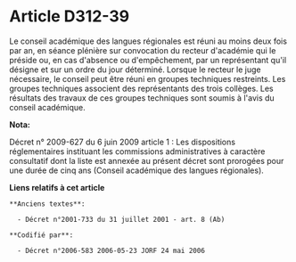 # Article D312-39

Le conseil académique des langues régionales est réuni au moins deux fois par an, en séance plénière sur convocation du
recteur d'académie qui le préside ou, en cas d'absence ou d'empêchement, par un représentant qu'il désigne et sur un ordre du
jour déterminé. Lorsque le recteur le juge nécessaire, le conseil peut être réuni en groupes techniques restreints. Les
groupes techniques associent des représentants des trois collèges. Les résultats des travaux de ces groupes techniques sont
soumis à l'avis du conseil académique.

**Nota:**

Décret n° 2009-627 du 6 juin 2009 article 1 : Les dispositions réglementaires instituant les commissions administratives à
caractère consultatif dont la liste est annexée au présent décret sont prorogées pour une durée de cinq ans (Conseil
académique des langues régionales).

**Liens relatifs à cet article**

	**Anciens textes**:

	  - Décret n°2001-733 du 31 juillet 2001 - art. 8 (Ab)

	**Codifié par**:

	  - Décret n°2006-583 2006-05-23 JORF 24 mai 2006
